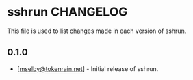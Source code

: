 # sshrun CHANGELOG

This file is used to list changes made in each version of sshrun.

0.1.0
-----
- [mselby@tokenrain.net] - Initial release of sshrun.
